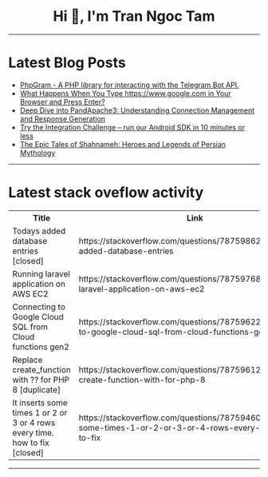 <h1 align="center">Hi 👋, I'm Tran Ngoc Tam</h1>

---

# Latest Blog Posts 
<!-- BLOG-POST-LIST:START -->
- [PhpGram - A PHP library for interacting with the Telegram Bot API.](https://dev.to/sh20raj/phpgram-a-php-library-for-interacting-with-the-telegram-bot-api-3pip)
- [What Happens When You Type https://www.google.com in Your Browser and Press Enter?](https://dev.to/code_japi/what-happens-when-you-type-httpswwwgooglecom-in-your-browser-and-press-enter-4m7h)
- [Deep Dive into PandApache3: Understanding Connection Management and Response Generation](https://dev.to/pykpyky/deep-dive-into-pandapache3-understanding-connection-management-and-response-generation-1afo)
- [Try the Integration Challenge – run our Android SDK in 10 minutes or less](https://dev.to/scanbot-sdk/try-the-integration-challenge-run-our-android-sdk-in-10-minutes-or-less-nob)
- [The Epic Tales of Shahnameh: Heroes and Legends of Persian Mythology](https://dev.to/saeedhasani_55/the-epic-tales-of-shahnameh-heroes-and-legends-of-persian-mythology-2m8c)
<!-- BLOG-POST-LIST:END -->

---

# Latest stack oveflow activity
<table>
  <tr><th>Title</th><th>Link</th></tr>
  <!-- STACKOVERFLOW:START --><tr><td>Todays added database entries [closed]</td><td>https://stackoverflow.com/questions/78759862/todays-added-database-entries</td></tr><tr><td>Running laravel application on AWS EC2</td><td>https://stackoverflow.com/questions/78759768/running-laravel-application-on-aws-ec2</td></tr><tr><td>Connecting to Google Cloud SQL from Cloud functions gen2</td><td>https://stackoverflow.com/questions/78759622/connecting-to-google-cloud-sql-from-cloud-functions-gen2</td></tr><tr><td>Replace create_function with ?? for PHP 8 [duplicate]</td><td>https://stackoverflow.com/questions/78759612/replace-create-function-with-for-php-8</td></tr><tr><td>It inserts some times 1 or 2 or 3 or 4 rows every time. how to fix [closed]</td><td>https://stackoverflow.com/questions/78759460/it-inserts-some-times-1-or-2-or-3-or-4-rows-every-time-how-to-fix</td></tr><!-- STACKOVERFLOW:END -->
</table>

---


